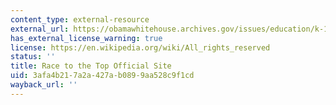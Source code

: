 ```yaml
---
content_type: external-resource
external_url: https://obamawhitehouse.archives.gov/issues/education/k-12/race-to-the-top
has_external_license_warning: true
license: https://en.wikipedia.org/wiki/All_rights_reserved
status: ''
title: Race to the Top Official Site
uid: 3afa4b21-7a2a-427a-b089-9aa528c9f1cd
wayback_url: ''
---
```

